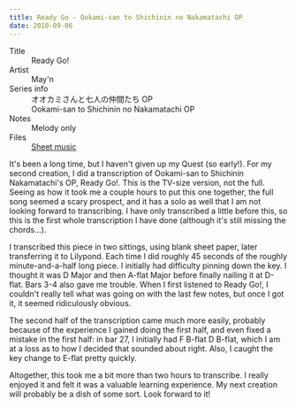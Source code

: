 ```yaml
---
title: Ready Go - Ookami-san to Shichinin no Nakamatachi OP
date: 2010-09-06
---
```


<dl>
  <dt>Title</dt>
  <dd>Ready Go!</dd>

  <dt>Artist</dt>
  <dd>May'n</dd>

  <dt>Series info</dt>
  <dd>オオカミさんと七人の仲間たち OP</dd>
  <dd>Ookami-san to Shichinin no Nakamatachi OP</dd>

  <dt>Notes</dt>
  <dd>Melody only</dd>

  <dt>Files</dt>
  <dd><a href="/files/sheetmusic/Ready-Go.pdf">Sheet music</a></dd>
</dl>

It's been a long time, but I haven't given up my Quest (so early!).  For
my second creation, I did a transcription of Ookami-san to Shichinin
Nakamatachi's OP, Ready Go!. This is the TV-size version, not the full.
Seeing as how it took me a couple hours to put this one together, the
full song seemed a scary prospect, and it has a solo as well that I am
not looking forward to transcribing. I have only transcribed a little
before this, so this is the first whole transcription I have done
(although it's still missing the chords...).

I transcribed this piece in two sittings, using blank sheet paper, later
transferring it to Lilypond. Each time I did roughly 45 seconds of the
roughly minute-and-a-half long piece. I initially had difficulty pinning
down the key. I thought it was D Major and then A-flat Major before
finally nailing it at D-flat. Bars 3-4 also gave me trouble. When I
first listened to Ready Go!, I couldn't really tell what was going on
with the last few notes, but once I got it, it seemed ridiculously
obvious.

The second half of the transcription came much more easily, probably
because of the experience I gained doing the first half, and even fixed
a mistake in the first half: in bar 27, I initially had F B-flat D
B-flat, which I am at a loss as to how I decided that sounded about
right. Also, I caught the key change to E-flat pretty quickly.

Altogether, this took me a bit more than two hours to transcribe. I
really enjoyed it and felt it was a valuable learning experience. My
next creation will probably be a dish of some sort. Look forward to it!
